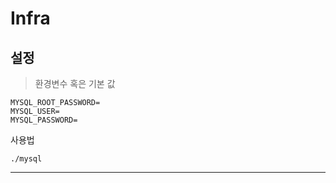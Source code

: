 Infra
===


설정
---
>  환경변수 혹은 기본 값

```
MYSQL_ROOT_PASSWORD=
MYSQL_USER=
MYSQL_PASSWORD=
```

사용법
```
./mysql
```
---

